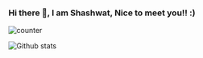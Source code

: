 ### Hi there 👋, I am Shashwat, Nice to meet you!! :)

![counter](https://enlvc05bv5cnpr0.m.pipedream.net)

![Github stats](https://github-readme-stats.vercel.app/api?username=Shashwat121)


